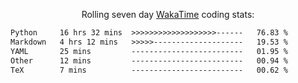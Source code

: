 <p align="center">Rolling seven day <a href="https://wakatime.com/@syrkis"/>WakaTime</a> coding stats:</p>
<!--START_SECTION:waka-->

```txt
Python     16 hrs 32 mins  >>>>>>>>>>>>>>>>>>>------   76.83 %
Markdown   4 hrs 12 mins   >>>>>--------------------   19.53 %
YAML       25 mins         -------------------------   01.95 %
Other      12 mins         -------------------------   00.94 %
TeX        7 mins          -------------------------   00.62 %
```

<!--END_SECTION:waka-->
